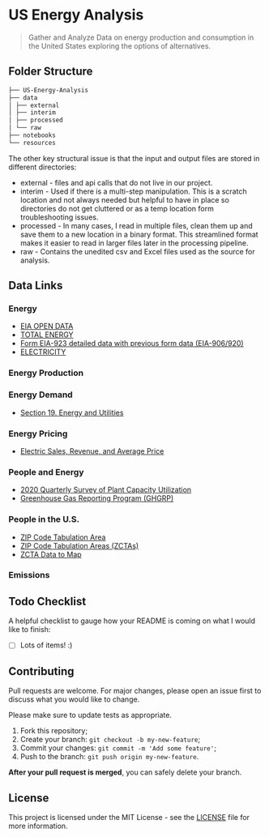 # US Energy Analysis

> Gather and Analyze Data on energy production and consumption in the United States exploring the options of alternatives.

## Folder Structure

```bash
├── US-Energy-Analysis
├── data
│ ├── external
│ ├── interim
│ ├── processed
│ └── raw
├── notebooks
└── resources
```

The other key structural issue is that the input and output files are stored in different directories:

- external - files and api calls that do not live in our project.
- interim - Used if there is a multi-step manipulation. This is a scratch location and not always needed but helpful to have in place so directories do not get cluttered or as a temp location form troubleshooting issues.
- processed - In many cases, I read in multiple files, clean them up and save them to a new location in a binary format. This streamlined format makes it easier to read in larger files later in the processing pipeline.
- raw - Contains the unedited csv and Excel files used as the source for analysis.

## Data Links

### Energy

- [EIA OPEN DATA](https://www.eia.gov/opendata/register.php)
- [TOTAL ENERGY](https://www.eia.gov/totalenergy/data/browser/)
- [Form EIA-923 detailed data with previous form data (EIA-906/920)](https://www.eia.gov/electricity/data/eia923/)
- [ELECTRICITY](https://www.eia.gov/electricity/data.php)

### Energy Production

### Energy Demand

- [Section 19. Energy and Utilities](https://www.census.gov/library/publications/2011/compendia/statab/131ed/energy-utilities.html)

### Energy Pricing

- [Electric Sales, Revenue, and Average Price](https://www.eia.gov/electricity/sales_revenue_price/)

### People and Energy

- [2020 Quarterly Survey of Plant Capacity Utilization](https://www.census.gov/data/tables/2020/econ/qpc/qpc-quarterly-tables.html)
- [Greenhouse Gas Reporting Program (GHGRP)](https://www.epa.gov/ghgreporting)

### People in the U.S.

- [ZIP Code Tabulation Area](https://en.wikipedia.org/wiki/ZIP_Code_Tabulation_Area)
- [ZIP Code Tabulation Areas (ZCTAs)](https://www.census.gov/programs-surveys/geography/guidance/geo-areas/zctas.html)
- [ZCTA Data to Map](https://www2.census.gov/geo/docs/maps-data/data/rel/zcta_tract_rel_10.txt)

### Emissions

## Todo Checklist

A helpful checklist to gauge how your README is coming on what I would like to finish:

- [ ] Lots of items! :)

## Contributing

Pull requests are welcome. For major changes, please open an issue first to discuss what you would like to change.

Please make sure to update tests as appropriate.

1. Fork this repository;
2. Create your branch: `git checkout -b my-new-feature`;
3. Commit your changes: `git commit -m 'Add some feature'`;
4. Push to the branch: `git push origin my-new-feature`.

**After your pull request is merged**, you can safely delete your branch.

## License

This project is licensed under the MIT License - see the [LICENSE](LICENSE) file for more information.
